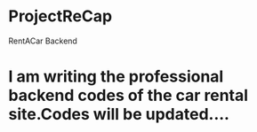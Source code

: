 # ProjectReCap
RentACar Backend
# I am writing the professional backend codes of the car rental site.Codes will be updated....
